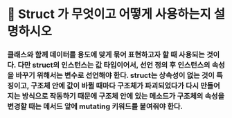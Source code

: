 # 🐥 Struct 가 무엇이고 어떻게 사용하는지 설명하시오

### 클래스와 함께 데이터를 용도에 맞게 묶어 표현하고자 할 때 사용되는 것이다. 다만 struct의 인스턴스는 값 타입이어서, 선언 정의 후 인스턴스의 속성을 바꾸기 위해서는 변수로 선언해야 한다. struct는 상속성이 없는 것이 특징이고, 구조체 안에 값이 바뀔 때마다 구조체가 파괴되었다가 다시 만들어지는 방식으로 작동하기 때문에 구조체 안에 있는 메소드가 구조체의 속성을 변경할 때는 메서드 앞에 mutating 키워드를 붙여줘야 한다. 

